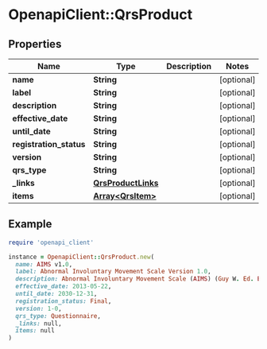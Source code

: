 # OpenapiClient::QrsProduct

## Properties

| Name | Type | Description | Notes |
| ---- | ---- | ----------- | ----- |
| **name** | **String** |  | [optional] |
| **label** | **String** |  | [optional] |
| **description** | **String** |  | [optional] |
| **effective_date** | **String** |  | [optional] |
| **until_date** | **String** |  | [optional] |
| **registration_status** | **String** |  | [optional] |
| **version** | **String** |  | [optional] |
| **qrs_type** | **String** |  | [optional] |
| **_links** | [**QrsProductLinks**](QrsProductLinks.md) |  | [optional] |
| **items** | [**Array&lt;QrsItem&gt;**](QrsItem.md) |  | [optional] |

## Example

```ruby
require 'openapi_client'

instance = OpenapiClient::QrsProduct.new(
  name: AIMS v1.0,
  label: Abnormal Involuntary Movement Scale Version 1.0,
  description: Abnormal Involuntary Movement Scale (AIMS) (Guy W. Ed. ECDEU Assessment Manual for Psychopharmacology. Rockville MD: US Dept of Health, Education and Welfare. 1976, Publication No. (ADM) 76-338).,
  effective_date: 2013-05-22,
  until_date: 2030-12-31,
  registration_status: Final,
  version: 1-0,
  qrs_type: Questionnaire,
  _links: null,
  items: null
)
```

